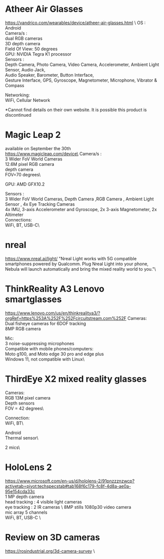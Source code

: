 # Atheer Air Glasses
https://vandrico.com/wearables/device/atheer-air-glasses.html \ 
OS : Android\
Camera/s :\
  dual RGB cameras \
  3D depth camera \
  Field Of View: 50 degrees \
GPU: NVIDIA Tegra K1 processor \
Sensors : \
Depth Camera, Photo Camera, Video Camera, Accelerometer, Ambient Light Sensor, Audio Jack, \
Audio Speaker, Barometer, Button Interface, \
Gesture Interface, GPS, Gyroscope, Magnetometer, Microphone, Vibrator & Compass

Networking:\
WiFi, Cellular Network

*Cannot find details on their own website. It is possible this product is discontinued



# Magic Leap 2
available on September the 30th \
https://www.magicleap.com/device\
Camera/s :\
  3 Wider FoV World Cameras\
  12.6M pixel RGB camera\
  depth camera\
  FOV=70 degrees\
 
GPU: AMD GFX10.2

Sensors :\
 3 Wider FoV World Cameras, Depth Camera ,RGB Camera , Ambient Light Sensor , 4x Eye Tracking Cameras\
 4x IMU, 3-axis Accelerometer and Gyroscope, 2x 3-axis Magnetometer, 2x Altimeter\
 Connections:\
 WiFi, BT, USB-C\
 
 # nreal 
 https://www.nreal.ai/light/
 "Nreal Light works with 5G compatible smartphones powered by Qualcomm. Plug Nreal Light into your phone, Nebula will launch automatically and bring the mixed reality world to you."\
 
 # ThinkReality A3 Lenovo smartglasses
 https://www.lenovo.com/us/en/thinkrealitya3/?orgRef=https%253A%252F%252Fcircuitstream.com%252F
Cameras:\
Dual fisheye cameras for 6DOF tracking\
8MP RGB camera

Mic:\
3 noise-suppressing microphones\
Compatible with mobile phones/computers:\
Moto g100, and Moto edge 30 pro and edge plus\
Windows 11, not compatible with Linux\

# ThirdEye X2 mixed reality glasses
Cameras:\
RGB 13M pixel camera\
Depth sensors\
FOV = 42 degrees\

Connection:\
WiFi, BT\

Android\
Thermal sensor\

2 mics\

# HoloLens 2
https://www.microsoft.com/en-us/d/hololens-2/91pnzzznzwcp?activetab=pivot:techspecstab#tab168f6c179-fc8f-4d8a-ae0a-95e154cda33c \
1 MP depth camera \
head tracking : 4 visible light cameras \
eye tracking : 2 IR cameras \ 
8MP stills 1080p30 video camera \
mic array 5 channels \
WiFi, BT, USB-C \


# Review on 3D cameras
https://rosindustrial.org/3d-camera-survey \













 
 
 
 

  

